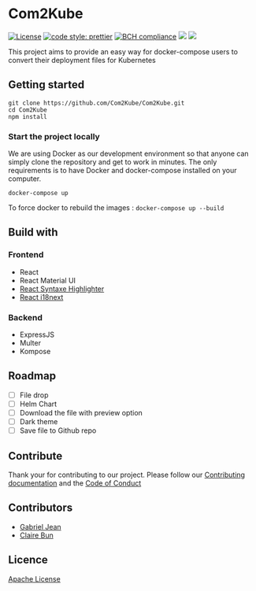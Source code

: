# Com2Kube

[![License](https://img.shields.io/badge/License-Apache%202.0-blue.svg)](https://opensource.org/licenses/Apache-2.) [![code style: prettier](https://img.shields.io/badge/code_style-prettier-ff69b4.svg?style=flat-square)](https://github.com/prettier/prettier) [![BCH compliance](https://bettercodehub.com/edge/badge/CB-GJ/Com2Kube?branch=master)](https://bettercodehub.com/) ![](https://github.com/CB-GJ/Com2kube/workflows/Build%20Frontend/badge.svg) ![](https://github.com/CB-GJ/Com2kube/workflows/Build%20Backend/badge.svg)

This project aims to provide an easy way for docker-compose users to convert their deployment files for Kubernetes

## Getting started

```text
git clone https://github.com/Com2Kube/Com2Kube.git
cd Com2Kube
npm install
```

### Start the project locally

We are using Docker as our development environment so that anyone can simply clone the repository and get to work in minutes.
The only requirements is to have Docker and docker-compose installed on your computer.

```text
docker-compose up
```

To force docker to rebuild the images : `docker-compose up --build`

## Build with

### Frontend

- React
- React Material UI
- [React Syntaxe Highlighter](https://github.com/conorhastings/react-syntax-highlighter/tree/f7e4774b9cbc76fb42ee97e8861349aa1d50e532)
- [React i18next](https://github.com/i18next/react-i18next)

### Backend

- ExpressJS
- Multer
- Kompose

## Roadmap

- [ ] File drop
- [ ] Helm Chart
- [ ] Download the file with preview option
- [ ] Dark theme
- [ ] Save file to Github repo

## Contribute

Thank your for contributing to our project. Please follow our [Contributing documentation](CONTRIBUTING.md) and the [Code of Conduct](CODE-OF-CONDUCT.md)

## Contributors

- [Gabriel Jean](https://github.com/GabrielJean)
- [Claire Bun](https://github.com/cbun097)

## Licence

[Apache License](LICENCE.md)

